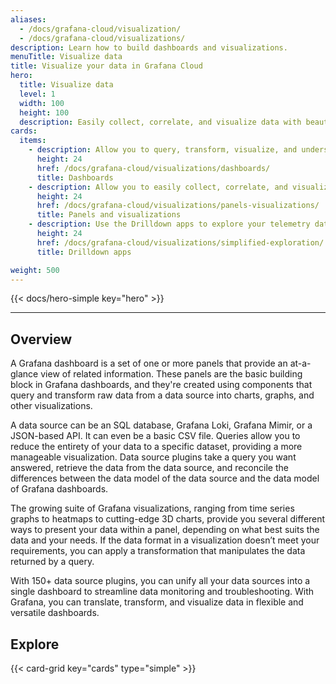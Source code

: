 ```yaml
---
aliases:
  - /docs/grafana-cloud/visualization/
  - /docs/grafana-cloud/visualizations/
description: Learn how to build dashboards and visualizations.
menuTitle: Visualize data
title: Visualize your data in Grafana Cloud
hero:
  title: Visualize data
  level: 1
  width: 100
  height: 100
  description: Easily collect, correlate, and visualize data with beautiful dashboards using Grafana Cloud&mdash;the solution that drives informed decisions, enhances system performance, and streamlines troubleshooting.
cards:
  items:
    - description: Allow you to query, transform, visualize, and understand your data no matter where it’s stored.
      height: 24
      href: /docs/grafana-cloud/visualizations/dashboards/
      title: Dashboards
    - description: Allow you to easily collect, correlate, and visualize data so you can make informed decisions in real time.
      height: 24
      href: /docs/grafana-cloud/visualizations/panels-visualizations/
      title: Panels and visualizations
    - description: Use the Drilldown apps to explore your telemetry data with a queryless experience.
      height: 24
      href: /docs/grafana-cloud/visualizations/simplified-exploration/
      title: Drilldown apps

weight: 500
---
```


{{< docs/hero-simple key="hero" >}}

---

## Overview

A Grafana dashboard is a set of one or more panels that provide an at-a-glance view of related information. These panels are the basic building block in Grafana dashboards, and they're created using components that query and transform raw data from a data source into charts, graphs, and other visualizations.

A data source can be an SQL database, Grafana Loki, Grafana Mimir, or a JSON-based API. It can even be a basic CSV file. Queries allow you to reduce the entirety of your data to a specific dataset, providing a more manageable visualization. Data source plugins take a query you want answered, retrieve the data from the data source, and reconcile the differences between the data model of the data source and the data model of Grafana dashboards.

The growing suite of Grafana visualizations, ranging from time series graphs to heatmaps to cutting-edge 3D charts, provide you several different ways to present your data within a panel, depending on what best suits the data and your needs. If the data format in a visualization doesn’t meet your requirements, you can apply a transformation that manipulates the data returned by a query.

With 150+ data source plugins, you can unify all your data sources into a single dashboard to streamline data monitoring and troubleshooting. With Grafana, you can translate, transform, and visualize data in flexible and versatile dashboards.

## Explore

{{< card-grid key="cards" type="simple" >}}
